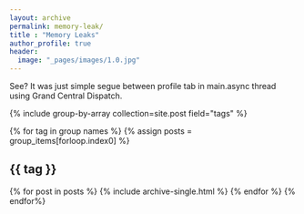 ```yaml
---
layout: archive
permalink: memory-leak/
title : "Memory Leaks"
author_profile: true
header:
  image: "_pages/images/1.0.jpg"
---
```


See? It was just simple segue between profile tab in main.async thread using Grand Central Dispatch.

{% include group-by-array collection=site.post field="tags" %}

{% for tag in group names %}
  {% assign posts = group_items[forloop.index0] %}
  <h2 id="{{ tag | slugify }} class="archive_subtitle">{{ tag }}</h2>
  {% for post in posts %}
    {% include archive-single.html %}
  {% endfor %}
{% endfor%}
